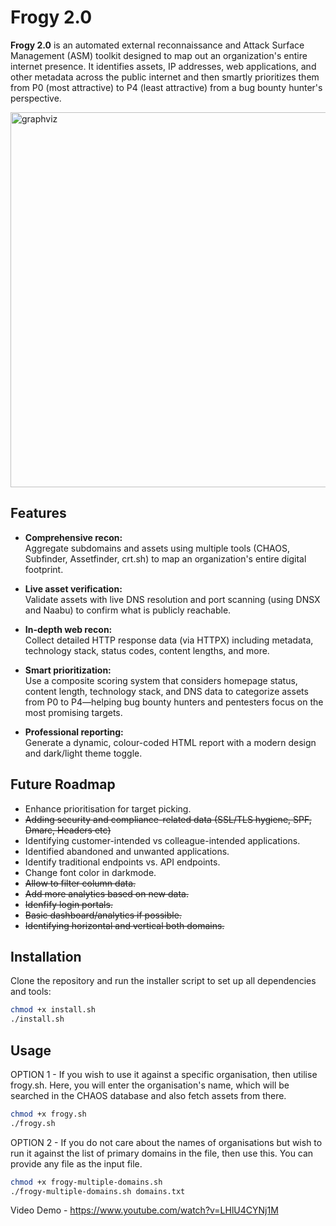 # Frogy 2.0

**Frogy 2.0** is an automated external reconnaissance and Attack Surface Management (ASM) toolkit designed to map out an organization's entire internet presence. It identifies assets, IP addresses, web applications, and other metadata across the public internet and then smartly prioritizes them from P0 (most attractive) to P4 (least attractive) from a bug bounty hunter's perspective.

<img src="https://chintangurjar.com/images/frogyasm.png" alt="graphviz" width="700" height="600"/>

## Features

- **Comprehensive recon:**  
  Aggregate subdomains and assets using multiple tools (CHAOS, Subfinder, Assetfinder, crt.sh) to map an organization's entire digital footprint.
  
- **Live asset verification:**  
  Validate assets with live DNS resolution and port scanning (using DNSX and Naabu) to confirm what is publicly reachable.
  
- **In-depth web recon:**  
  Collect detailed HTTP response data (via HTTPX) including metadata, technology stack, status codes, content lengths, and more.
  
- **Smart prioritization:**  
  Use a composite scoring system that considers homepage status, content length, technology stack, and DNS data to categorize assets from P0 to P4—helping bug bounty hunters and pentesters focus on the most promising targets.
  
- **Professional reporting:**  
  Generate a dynamic, colour-coded HTML report with a modern design and dark/light theme toggle.

## Future Roadmap

- Enhance prioritisation for target picking.
- ~~Adding security and compliance-related data (SSL/TLS hygiene, SPF, Dmarc, Headers etc)~~
- Identifying customer-intended vs colleague-intended applications.
- Identified abandoned and unwanted applications.
- Identify traditional endpoints vs. API endpoints.
- Change font color in darkmode.
- ~~Allow to filter column data.~~
- ~~Add more analytics based on new data.~~
- ~~Idenfify login portals.~~
- ~~Basic dashboard/analytics if possible.~~
- ~~Identifying horizontal and vertical both domains.~~

## Installation

Clone the repository and run the installer script to set up all dependencies and tools:

```bash
chmod +x install.sh
./install.sh
```
## Usage

OPTION 1 - If you wish to use it against a specific organisation, then utilise frogy.sh. Here, you will enter the organisation's name, which will be searched in the CHAOS database and also fetch assets from there.
```bash
chmod +x frogy.sh
./frogy.sh
```

OPTION 2 - If you do not care about the names of organisations but wish to run it against the list of primary domains in the file, then use this. You can provide any file as the input file.
```bash
chmod +x frogy-multiple-domains.sh
./frogy-multiple-domains.sh domains.txt
```

Video Demo - https://www.youtube.com/watch?v=LHlU4CYNj1M
